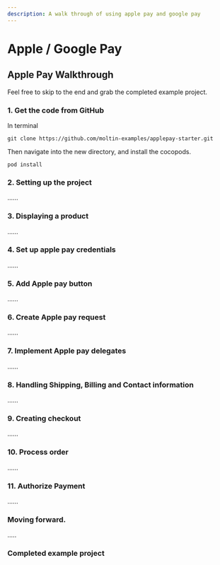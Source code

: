 ```yaml
---
description: A walk through of using apple pay and google pay
---
```


# Apple / Google Pay

## Apple Pay Walkthrough

Feel free to skip to the end and grab the completed example project.

###  1. **Get** the code from GitHub

In terminal

```text
git clone https://github.com/moltin-examples/applepay-starter.git
```

Then navigate into the new directory, and install the cocopods.

```text
pod install
```

### 2.  Setting up the project

......

### 3.  Displaying a product

......

### 4.  Set up apple pay credentials

......

### 5.  Add Apple pay button

......

### 6.  Create Apple pay request

......

### 7.  Implement Apple pay delegates

......

### 8.  Handling Shipping, Billing and Contact information

......

### 9.  Creating checkout

......

### 10.  Process order

......

### 11.  Authorize Payment

......



### Moving forward.

.....



### Completed example project




